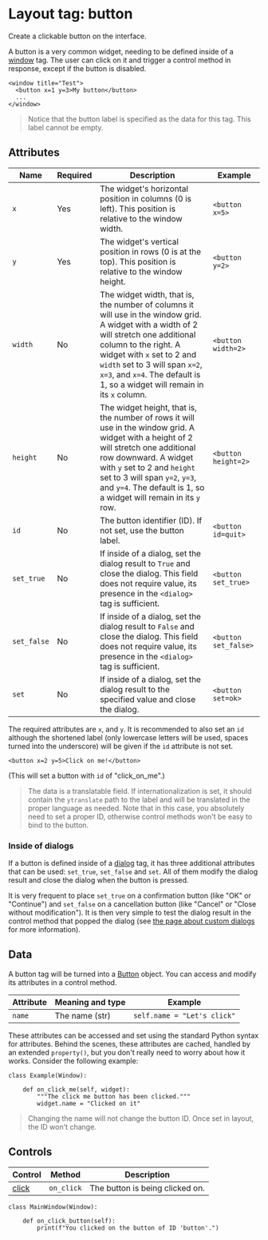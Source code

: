 # Layout tag: button

Create a clickable button on the interface.

A button is a very common widget, needing to be defined inside
of a [window](./window.md) tag.  The user can click on it and trigger
a control method in response, except if the button is disabled.

```
<window title="Test">
  <button x=1 y=3>My button</button>
  ...
</window>
```

> Notice that the button label is specified as the data for this
  tag.  This label cannot be empty.

## Attributes

| Name         | Required | Description              | Example     |
| ------------ | -------- | ------------------------ | ----------- |
| `x` | Yes | The widget's horizontal position in columns (0 is left). This position is relative to the window width. | `<button x=5>` |
| `y` | Yes | The widget's vertical position in rows (0 is at the top). This position is relative to the window height. | `<button y=2>` |
| `width` | No | The widget width, that is, the number of columns it will use in the window grid. A widget with a width of 2 will stretch one additional column to the right. A widget with `x` set to 2 and `width` set to 3 will span `x=2`, `x=3`, and `x=4`.  The default is 1, so a widget will remain in its `x` column. | `<button width=2>` |
| `height` | No | The widget height, that is, the number of rows it will use in the window grid. A widget with a height of 2 will stretch one additional row downward. A widget with `y` set to 2 and `height` set to 3 will span `y=2`, `y=3`, and `y=4`.  The default is 1, so a widget will remain in its `y` row. | `<button height=2>` |
| `id` | No | The button identifier (ID). If not set, use the button label. | `<button id=quit>` |
| `set_true` | No | If inside of a dialog, set the dialog result to `True` and close the dialog. This field does not require value, its presence in the `<dialog>` tag is sufficient. | `<button set_true>` |
| `set_false` | No | If inside of a dialog, set the dialog result to `False` and close the dialog. This field does not require value, its presence in the `<dialog>` tag is sufficient. | `<button set_false>` |
| `set` | No | If inside of a dialog, set the dialog result to the specified value and close the dialog. | `<button set=ok>` |

The required attributes are `x`, and `y`.  It is recommended
to also set an `id` although the shortened label (only lowercase
letters will be used, spaces turned into the underscore) will be
given if the `id` attribute is not set.

    <button x=2 y=5>Click on me!</button>

(This will set a button with `id` of "click_on_me".)

> The data is a translatable field.  If internationalization is
  set, it should contain the `ytranslate` path to the label and will
  be translated in the proper language as needed. Note that in this case,
  you absolutely need to set a proper ID, otherwise control methods
  won't be easy to bind to the button.

### Inside of dialogs

If a button is defined inside of a [dialog](dialog.md) tag, it has three
additional attributes that can be used: `set_true`, `set_false` and
`set`.  All of them modify the dialog result and close the dialog
when the button is pressed.

It is very frequent to place `set_true` on a confirmation button
(like "OK" or "Continue") and `set_false` on a cancellation button
(like "Cancel" or "Close without modification").  It is then very
simple to test the dialog result in the control method that popped
the dialog (see [the page about custom dialogs](dialog.md)
for more information).

## Data

A button tag will be turned into a [Button](../widget/Button.md) object.
You can access and modify its attributes in a control method.

| Attribute      | Meaning and type | Example                     |
| -------------- | ---------------- | --------------------------- |
| `name` | The name (str) | `self.name = "Let's click"` |

These attributes can be accessed and set using the standard Python
syntax for attributes.  Behind the scenes, these attributes are cached,
handled by an extended `property()`, but you don't really need to
worry about how it works.  Consider the following example:

    class Example(Window):

        def on_click_me(self, widget):
            """The click me button has been clicked."""
            widget.name = "Clicked on it"

> Changing the name will not change the button ID.  Once set
  in layout, the ID won't change.

## Controls

| Control                           | Method       | Description    |
| --------------------------------- | ------------ | -------------- |
| [click](../../control/click.md) | `on_click` | The button is being clicked on. |

    class MainWindow(Window):

        def on_click_button(self):
            print(f"You clicked on the button of ID 'button'.")

